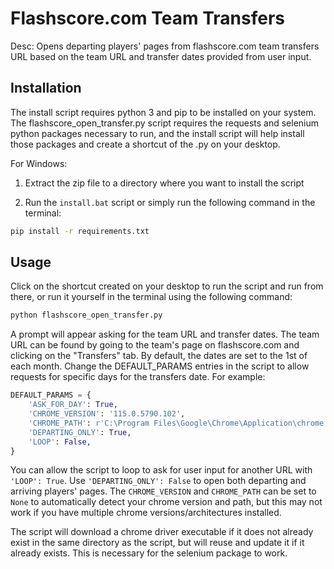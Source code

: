 # Flashscore.com Team Transfers

Desc: Opens departing players' pages from flashscore.com team transfers URL
based on the team URL and transfer dates provided from user input.

## Installation

The install script requires python 3 and pip to be installed on your system.
The flashscore_open_transfer.py script requires the requests and selenium
python packages necessary to run, and the install script will help install
those packages and create a shortcut of the .py on your desktop.

For Windows:

1. Extract the zip file to a directory where you want to install the script

2. Run the `install.bat` script or simply run the following command in the
   terminal:

```bash
pip install -r requirements.txt
```

## Usage

Click on the shortcut created on your desktop to run the script and run from
there, or run it yourself in the terminal using the following command:

```bash
python flashscore_open_transfer.py
```

A prompt will appear asking for the team URL and transfer dates. The team URL
can be found by going to the team's page on flashscore.com and clicking on the
"Transfers" tab. By default, the dates are set to the 1st of each month. Change
the DEFAULT_PARAMS entries in the script to allow requests for specific days
for the transfers date. For example:

```python
DEFAULT_PARAMS = {
    'ASK_FOR_DAY': True,
    'CHROME_VERSION': '115.0.5790.102',
    'CHROME_PATH': r'C:\Program Files\Google\Chrome\Application\chrome.exe',
    'DEPARTING_ONLY': True,
    'LOOP': False,
}
```

You can allow the script to loop to ask for user input for another URL with
`'LOOP': True`. Use `'DEPARTING_ONLY': False` to open both departing and
arriving players' pages. The `CHROME_VERSION` and `CHROME_PATH` can be set to
`None` to automatically detect your chrome version and path, but this may not
work if you have multiple chrome versions/architectures installed.

The script will download a chrome driver executable if it does not already
exist in the same directory as the script, but will reuse and update it if it
already exists. This is necessary for the selenium package to work.
